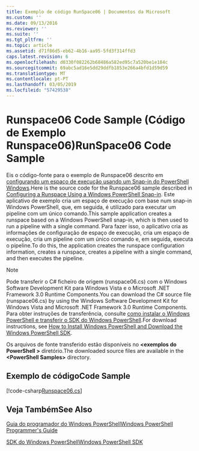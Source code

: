 ```yaml
---
title: Exemplo de código RunSpace06 | Documentos da Microsoft
ms.custom: ''
ms.date: 09/13/2016
ms.reviewer: ''
ms.suite: ''
ms.tgt_pltfrm: ''
ms.topic: article
ms.assetid: d71f86d5-eb62-4b16-aa95-5fd3f314ffd3
caps.latest.revision: 6
ms.openlocfilehash: d0330f082262b68486a582ed95c7a520be1e184c
ms.sourcegitcommit: 69abc5ad16e5dd29ddfb1853e266a4bfd1d59d59
ms.translationtype: MT
ms.contentlocale: pt-PT
ms.lasthandoff: 03/05/2019
ms.locfileid: "57429538"
---
```

# <a name="runspace06-code-sample"></a><span data-ttu-id="e43f1-102">Runspace06 Code Sample (Código de Exemplo Runspace06)</span><span class="sxs-lookup"><span data-stu-id="e43f1-102">RunSpace06 Code Sample</span></span>

<span data-ttu-id="e43f1-103">Eis o código-fonte para o exemplo de Runspace06 descrito em [configurando um espaço de execução usando um Snap-in do PowerShell Windows](http://msdn.microsoft.com/en-us/a7289ee8-9732-49ee-91c7-d533e9538b83).</span><span class="sxs-lookup"><span data-stu-id="e43f1-103">Here is the source code for the Runspace06 sample described in [Configuring a Runspace Using a Windows PowerShell Snap-in](http://msdn.microsoft.com/en-us/a7289ee8-9732-49ee-91c7-d533e9538b83).</span></span> <span data-ttu-id="e43f1-104">Este aplicativo de exemplo cria um espaço de execução com base num snap-in Windows PowerShell, que, em seguida, é utilizado para executar um pipeline com um único comando.</span><span class="sxs-lookup"><span data-stu-id="e43f1-104">This sample application creates a runspace based on a Windows PowerShell snap-in, which is then used to run a pipeline with a single command.</span></span> <span data-ttu-id="e43f1-105">Para fazer isso, o aplicativo cria as informações de configuração de espaço de execução, cria um espaço de execução, cria um pipeline com um único comando e, em seguida, executa o pipeline.</span><span class="sxs-lookup"><span data-stu-id="e43f1-105">To do this, the application creates the runspace configuration information, creates a runspace, creates a pipeline with a single command, and then executes the pipeline.</span></span>

> [!NOTE]
> <span data-ttu-id="e43f1-106">Pode transferir o C# ficheiro de origem (runspace06.cs) com o Windows Software Development Kit para Windows Vista e o Microsoft .NET Framework 3.0 Runtime Components.</span><span class="sxs-lookup"><span data-stu-id="e43f1-106">You can download the C# source file (runspace06.cs) by using the Windows Software Development Kit for Windows Vista and Microsoft .NET Framework 3.0 Runtime Components.</span></span> <span data-ttu-id="e43f1-107">Para obter instruções de transferência, consulte [como instalar o Windows PowerShell e transferir o SDK do Windows PowerShell](/powershell/developer/installing-the-windows-powershell-sdk).</span><span class="sxs-lookup"><span data-stu-id="e43f1-107">For download instructions, see [How to Install Windows PowerShell and Download the Windows PowerShell SDK](/powershell/developer/installing-the-windows-powershell-sdk).</span></span>
>
> <span data-ttu-id="e43f1-108">Os arquivos de fonte transferido estão disponíveis no  **\<exemplos do PowerShell >** diretório.</span><span class="sxs-lookup"><span data-stu-id="e43f1-108">The downloaded source files are available in the **\<PowerShell Samples>** directory.</span></span>

## <a name="code-sample"></a><span data-ttu-id="e43f1-109">Exemplo de código</span><span class="sxs-lookup"><span data-stu-id="e43f1-109">Code Sample</span></span>

[!code-csharp[Runspace06.cs](../../powershell-sdk-samples/SDK-2.0/csharp/Runspace06/Runspace06.cs#L11-L85 "Runspace06.cs")]

## <a name="see-also"></a><span data-ttu-id="e43f1-110">Veja Também</span><span class="sxs-lookup"><span data-stu-id="e43f1-110">See Also</span></span>

[<span data-ttu-id="e43f1-111">Guia do programador do Windows PowerShell</span><span class="sxs-lookup"><span data-stu-id="e43f1-111">Windows PowerShell Programmer's Guide</span></span>](./windows-powershell-programmer-s-guide.md)

[<span data-ttu-id="e43f1-112">SDK do Windows PowerShell</span><span class="sxs-lookup"><span data-stu-id="e43f1-112">Windows PowerShell SDK</span></span>](../windows-powershell-reference.md)